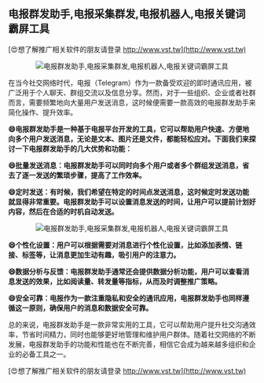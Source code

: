 ## **电报群发助手,电报采集群发,电报机器人,电报关键词霸屏工具**

[😍想了解推广相关软件的朋友请登录 http://www.vst.tw](http://www.vst.tw)

 <center><img src="https://vst.tw/MP4/tuiguang/png/0.png" alt="电报群发助手,电报采集群发,电报机器人,电报关键词霸屏工具"></center>

在当今社交网络时代，电报（Telegram）作为一款备受欢迎的即时通讯应用，被广泛用于个人聊天、群组交流以及信息分享。然而，对于一些组织、企业或者社群而言，需要频繁地向大量用户发送消息，这时候便需要一款高效的电报群发助手来简化操作、提升效率。

**😄电报群发助手是一种基于电报平台开发的工具，它可以帮助用户快速、方便地向多个用户发送消息，无论是文本、图片还是文件，都能轻松应对。下面我们来探讨一下电报群发助手的几大优势和功能：**

**😄批量发送消息：电报群发助手可以同时向多个用户或者多个群组发送消息，省去了逐一发送的繁琐步骤，提高了工作效率。**

**😄定时发送：有时候，我们希望在特定的时间点发送消息，这时候定时发送功能就显得非常重要。电报群发助手可以设置消息发送的时间，让用户可以提前计划好内容，然后在合适的时机自动发送。**

 <center><img src="https://vst.tw/MP4/tuiguang/png/6.png" alt="电报群发助手,电报采集群发,电报机器人,电报关键词霸屏工具"></center>

**😄个性化设置：用户可以根据需要对消息进行个性化设置，比如添加表情、链接、标签等，让消息更加生动有趣，吸引用户的注意力。**

**😄数据分析与反馈：电报群发助手通常还会提供数据分析功能，用户可以查看消息发送的效果，比如阅读量、转发量等指标，从而及时调整推广策略。**

**😄安全可靠：电报作为一款注重隐私和安全的通讯应用，电报群发助手也同样遵循这一原则，确保用户的消息和数据安全可靠。**

总的来说，电报群发助手是一款非常实用的工具，它可以帮助用户提升社交沟通效率，节省时间精力，同时也能够更好地管理和维护用户群体。随着社交网络的不断发展，电报群发助手的功能和性能也在不断完善，相信它会成为越来越多组织和企业的必备工具之一。

[😍想了解推广相关软件的朋友请登录 http://www.vst.tw](http://www.vst.tw)



